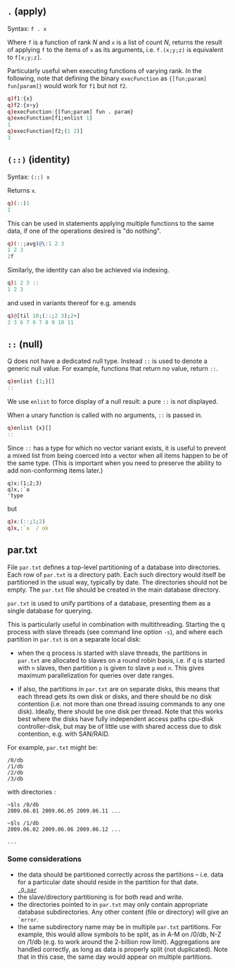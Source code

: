 ## `.` (apply)

Syntax: `f . x` 

Where `f` is a function of rank $N$ and `x` is a list of count $N$, returns the result of applying `f` to the items of `x` as its arguments, i.e. `f.(x;y;z)` is equivalent to `f[x;y;z]`.

Particularly useful when executing functions of varying rank. In the following, note that defining the binary `execFunction` as `{[fun;param] fun[param]}` would work for `f1` but not `f2`.
```q
q)f1:{x}
q)f2:{x+y}
q)execFunction:{[fun;param] fun . param}
q)execFunction[f1;enlist 1]
1
q)execFunction[f2;(1 2)]
3
```


## `(::)` (identity)

Syntax: `(::) x`
  
Returns `x`.
```q
q)(::)1
1
```
This can be used in statements applying multiple functions to the same data, if one of the operations desired is "do nothing".
```q
q)(::;avg)@\:1 2 3
1 2 3
2f
```
Similarly, the identity can also be achieved via indexing.
```q
q)1 2 3 ::
1 2 3
```
and used in variants thereof for e.g. amends
```q
q)@[til 10;(::;2 3);2+]
2 3 6 7 6 7 8 9 10 11
```


## `::` (null)

Q does not have a dedicated null type. Instead `::` is used to denote a generic null value. For example, functions that return no value, return `::`.
```q
q)enlist {1;}[]
::
```
We use `enlist` to force display of a null result: a pure `::` is not displayed.

When a unary function is called with no arguments, `::` is passed in.
```q
q)enlist {x}[]
::
```
Since `::` has a type for which no vector variant exists, it is useful to prevent a mixed list from being coerced into a vector when all items happen to be of the same type. (This is important when you need to preserve the ability to add non-conforming items later.)
```
q)x:(1;2;3)
q)x,:`a
'type
```
but
```q
q)x:(::;1;2)
q)x,:`a  / ok
```


## par.txt

File `par.txt` defines a top-level partitioning of a database into directories. Each row of `par.txt` is a directory path. Each such directory would itself be partitioned in the usual way, typically by date. The directories should not be empty. The `par.txt` file should be created in the main database directory.

`par.txt` is used to unify partitions of a database, presenting them as a single database for querying.

This is particularly useful in combination with multithreading. Starting the q process with slave threads (see command line option `-s`), and where each partition in `par.txt` is on a separate local disk:

-   when the q process is started with slave threads, the partitions in `par.txt` are allocated to slaves on a round robin basis, i.e. if q is started with `n` slaves, then partition `p` is given to slave `p` `mod` `n`. This gives maximum parallelization for queries over date ranges.

-   if also, the partitions in `par.txt` are on separate disks, this means that each thread gets its own disk or disks, and there should be no disk contention (i.e. not more than one thread issuing commands to any one disk). Ideally, there should be one disk per thread. Note that this works best where the disks have fully independent access paths cpu-disk controller-disk, but may be of little use with shared access due to disk contention, e.g. with SAN/RAID.

For example, `par.txt` might be:
```
/0/db
/1/db
/2/db
/3/db
```
with directories :
```
~$ls /0/db
2009.06.01 2009.06.05 2009.06.11 ...

~$ls /1/db
2009.06.02 2009.06.06 2009.06.12 ...

...
```

### Some considerations

-   the data should be partitioned correctly across the partitions – i.e. data for a particular date should reside in the partition for that date.  
<i class="fa fa-hand-o-right"></i> [`.Q.par`](dotq/#qpar-locate-partition)
-   the slave/directory partitioning is for both read and write.
-   the directories pointed to in `par.txt` may only contain appropriate database subdirectories. Any other content (file or directory) will give an `` `error ``.
-   the same subdirectory name may be in multiple `par.txt` partitions. For example, this would allow symbols to be split, as in A-M on /0/db, N-Z on /1/db (e.g. to work around the 2-billion row limit). Aggregations are handled correctly, as long as data is properly split (not duplicated). Note that in this case, the same day would appear on multiple partitions.

